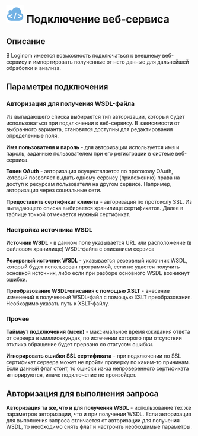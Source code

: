 # ![](../../../media/app/icons/vendors/wsdlclientconnection.svg) Подключение веб-сервиса

## Описание

В Loginom имеется возможность подключаться к внешнему веб-сервису и импортировать полученные от него данные для дальнейшей обработки и анализа.

## Параметры подключения

### Авторизация для получения WSDL-файла

Из выпадающего списка выбирается тип авторизации, который будет использоваться при подключении к веб-сервису. В зависимости от выбранного варианта, становятся доступны для редактирования определенные поля.

**Имя пользователя и пароль** - для авторизации используется имя и пароль, заданные пользователем при его регистрации в системе веб-сервиса.

**Токен OAuth** - авторизация осуществляется по протоколу OAuth, который позволяет выдать одному сервису (приложению) права на доступ к ресурсам пользователя на другом сервисе. Например, авторизация через социальные сети.

**Предоставить сертификат клиента** -  авторизация по протоколу SSL. Из выпадающего списка выбирается хранилище сертификатов. Далее в таблице точкой отмечается нужный сертификат.

### Настройка источника WSDL

**Источник WSDL** - в данном поле указывается URL или расположение (в файловом хранилище) WSDL-файла с описанием сервиса

**Резервный источник WSDL** - указывается резервный источник WSDL, который будет использован программой, если не удастся получить основной источник, либо если при разборе основного WSDL возникнут ошибки.

**Преобразование WSDL-описания с помощью XSLT** - внесение изменений в полученный WSDL-файл с помощью XSLT преобразования. Необходимо указать путь к XSLT-файлу.

### Прочее

**Таймаут подключения (мсек)** - максимальное время ожидания ответа от сервера в миллисекундах, по истечении которого при отсутствии отклика обращение будет прервано со статусом ошибки.

**Игнорировать ошибки SSL сертификата** - при подключении по SSL сертификат сервера может не пройти проверку по каким-то причинам. Если данный флаг стоит, то ошибки из-за непроверенного сертификата игнорируются, иначе подключение не произойдет.

## Авторизация для выполнения запроса

**Авторизация та же, что и для получения WSDL** - использование тех же параметров авторизации, что и при получении WSDL. Если авторизация для выполнения запроса отличается от авторизации для получения WSDL, то необходимо снять флаг и настроить необходимые параметры.
